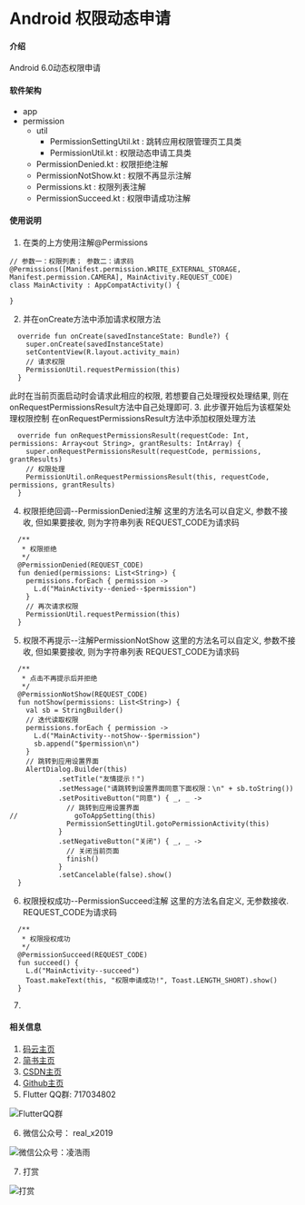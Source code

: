 # Android 权限动态申请

#### 介绍
Android 6.0动态权限申请

#### 软件架构
- app
- permission
    - util
        - PermissionSettingUtil.kt :  跳转应用权限管理页工具类
        - PermissionUtil.kt        :  权限动态申请工具类
    - PermissionDenied.kt          :  权限拒绝注解
    - PermissionNotShow.kt         :  权限不再显示注解
    - Permissions.kt               :  权限列表注解
    - PermissionSucceed.kt         :  权限申请成功注解

#### 使用说明
1. 在类的上方使用注解@Permissions
```
// 参数一：权限列表； 参数二：请求码
@Permissions([Manifest.permission.WRITE_EXTERNAL_STORAGE, Manifest.permission.CAMERA], MainActivity.REQUEST_CODE)
class MainActivity : AppCompatActivity() {

}
```
2. 并在onCreate方法中添加请求权限方法
```
  override fun onCreate(savedInstanceState: Bundle?) {
    super.onCreate(savedInstanceState)
    setContentView(R.layout.activity_main)
    // 请求权限
    PermissionUtil.requestPermission(this)
  }
```
此时在当前页面启动时会请求此相应的权限, 若想要自己处理授权处理结果, 则在onRequestPermissionsResult方法中自己处理即可.
3. 此步骤开始后为该框架处理权限控制
在onRequestPermissionsResult方法中添加权限处理方法
```
  override fun onRequestPermissionsResult(requestCode: Int, permissions: Array<out String>, grantResults: IntArray) {
    super.onRequestPermissionsResult(requestCode, permissions, grantResults)
    // 权限处理
    PermissionUtil.onRequestPermissionsResult(this, requestCode, permissions, grantResults)
  }
```
4. 权限拒绝回调--PermissionDenied注解
这里的方法名可以自定义, 参数不接收, 但如果要接收, 则为字符串列表
REQUEST_CODE为请求码
```
  /**
   * 权限拒绝
   */
  @PermissionDenied(REQUEST_CODE)
  fun denied(permissions: List<String>) {
    permissions.forEach { permission ->
      L.d("MainActivity--denied--$permission")
    }
    // 再次请求权限
    PermissionUtil.requestPermission(this)
  }
```
5. 权限不再提示--注解PermissionNotShow
这里的方法名可以自定义, 参数不接收, 但如果要接收, 则为字符串列表
REQUEST_CODE为请求码
```
  /**
   * 点击不再提示后并拒绝
   */
  @PermissionNotShow(REQUEST_CODE)
  fun notShow(permissions: List<String>) {
    val sb = StringBuilder()
    // 迭代读取权限
    permissions.forEach { permission ->
      L.d("MainActivity--notShow--$permission")
      sb.append("$permission\n")
    }
    // 跳转到应用设置界面
    AlertDialog.Builder(this)
            .setTitle("友情提示！")
            .setMessage("请跳转到设置界面同意下面权限：\n" + sb.toString())
            .setPositiveButton("同意") { _, _ ->
              // 跳转到应用设置界面
//              goToAppSetting(this)
              PermissionSettingUtil.gotoPermissionActivity(this)
            }
            .setNegativeButton("关闭") { _, _ ->
              // 关闭当前页面
              finish()
            }
            .setCancelable(false).show()
  }
```
6. 权限授权成功--PermissionSucceed注解
这里的方法名自定义, 无参数接收.
REQUEST_CODE为请求码
```
  /**
   * 权限授权成功
   */
  @PermissionSucceed(REQUEST_CODE)
  fun succeed() {
    L.d("MainActivity--succeed")
    Toast.makeText(this, "权限申请成功!", Toast.LENGTH_SHORT).show()
  }
```
7.

#### 相关信息

1. [码云主页](https://gitee.com/mazaiting)
2. [简书主页](https://www.jianshu.com/u/5d2cb4bfeb15)
3. [CSDN主页](https://blog.csdn.net/mazaiting)
4. [Github主页](https://github.com/mazaiting)
5. Flutter QQ群: 717034802

![FlutterQQ群](https://images.gitee.com/uploads/images/2019/0115/104203_240a69e0_1199005.png "FlutterQQ群")

6. 微信公众号： real_x2019

![微信公众号：凌浩雨](https://images.gitee.com/uploads/images/2019/0115/104253_eccc5a6f_1199005.jpeg "real_x2019")

7. 打赏

![打赏](https://test-1256286377.cos.ap-chengdu.myqcloud.com/%E6%94%AF%E4%BB%98%E5%AE%9D.jpg "支付宝")